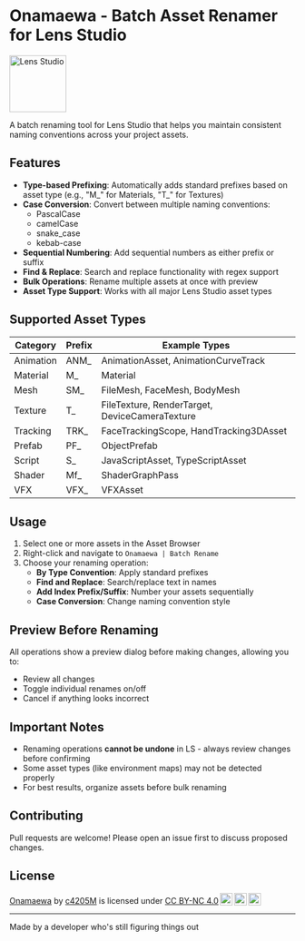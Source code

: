 # Onamaewa - Batch Asset Renamer for Lens Studio

<img src="https://images.ctfassets.net/ub38vssza5h3/7FynBv68WKAHYYAe7XQhlk/dfa0ebd5e13c3bdd5b0f34345e65170f/LS.png" width="100" height="100" alt="Lens Studio">

A batch renaming tool for Lens Studio that helps you maintain consistent naming conventions across your project assets.

## Features

- **Type-based Prefixing**: Automatically adds standard prefixes based on asset type (e.g., "M_" for Materials, "T_" for Textures)
- **Case Conversion**: Convert between multiple naming conventions:
  - PascalCase
  - camelCase
  - snake_case
  - kebab-case
- **Sequential Numbering**: Add sequential numbers as either prefix or suffix
- **Find & Replace**:  Search and replace functionality with regex support
- **Bulk Operations**: Rename multiple assets at once with preview
- **Asset Type Support**: Works with all major Lens Studio asset types

## Supported Asset Types

| Category    | Prefix | Example Types |
|-------------|--------|---------------|
| Animation   | ANM_   | AnimationAsset, AnimationCurveTrack |
| Material    | M_     | Material |
| Mesh        | SM_    | FileMesh, FaceMesh, BodyMesh |
| Texture     | T_     | FileTexture, RenderTarget, DeviceCameraTexture |
| Tracking    | TRK_   | FaceTrackingScope, HandTracking3DAsset |
| Prefab      | PF_    | ObjectPrefab |
| Script      | S_     | JavaScriptAsset, TypeScriptAsset |
| Shader      | Mf_    | ShaderGraphPass |
| VFX         | VFX_   | VFXAsset |

## Usage

1. Select one or more assets in the Asset Browser
2. Right-click and navigate to `Onamaewa | Batch Rename`
3. Choose your renaming operation:
   - **By Type Convention**: Apply standard prefixes
   - **Find and Replace**: Search/replace text in names
   - **Add Index Prefix/Suffix**: Number your assets sequentially
   - **Case Conversion**: Change naming convention style

## Preview Before Renaming

All operations show a preview dialog before making changes, allowing you to:
- Review all changes
- Toggle individual renames on/off
- Cancel if anything looks incorrect

## Important Notes

- Renaming operations **cannot be undone** in LS - always review changes before confirming
- Some asset types (like environment maps) may not be detected properly
- For best results, organize assets before bulk renaming

## Contributing

Pull requests are welcome! Please open an issue first to discuss proposed changes.

## License

<p xmlns:cc="http://creativecommons.org/ns#" xmlns:dct="http://purl.org/dc/terms/"><a property="dct:title" rel="cc:attributionURL" href="https://github.com/c42m05/Onamaewa">Onamaewa</a> by <a rel="cc:attributionURL dct:creator" property="cc:attributionName" href="https://c42m05.github.io/">c4205M</a> is licensed under <a href="https://creativecommons.org/licenses/by-nc/4.0/?ref=chooser-v1" target="_blank" rel="license noopener noreferrer" style="display:inline-block;">CC BY-NC 4.0<img style="height:22px;margin-left:3px;vertical-align:text-bottom;" src="https://mirrors.creativecommons.org/presskit/icons/cc.svg?ref=chooser-v1" alt=""><img style="height:22px;margin-left:3px;vertical-align:text-bottom;" src="https://mirrors.creativecommons.org/presskit/icons/by.svg?ref=chooser-v1" alt=""><img style="height:22px;margin-left:3px;vertical-align:text-bottom;" src="https://mirrors.creativecommons.org/presskit/icons/nc.svg?ref=chooser-v1" alt=""></a></p>

---
Made by a developer who's still figuring things out
